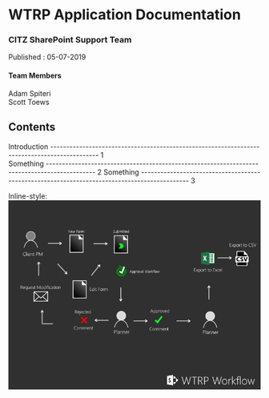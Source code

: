 # WTRP Application Documentation

### CITZ SharePoint Support Team
Published : 05-07-2019

#### Team Members
Adam Spiteri  
Scott Toews

                                                                                                      


## Contents

Introduction --------------------------------------------------------------------------------------------- 1     
Something    --------------------------------------------------------------------------------------------- 2
Something    --------------------------------------------------------------------------------------------- 3



Inline-style: 
![alt text](https://github.com/ASpiteri-BCGov/SharePoint-CITZ-Projects/blob/master/ProjectWorkflow.png "Logo Title Text 1")

